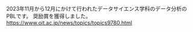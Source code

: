 2023年11月から12月にかけて行われたデータサイエンス学科のデータ分析のPBLです。
奨励賞を獲得しました。
https://www.oit.ac.jp/news/topics/topics9780.html